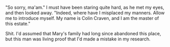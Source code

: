 "So sorry, ma'am." I must have been staring quite hard, as he met my eyes, and then looked away. "Indeed, where have I misplaced my manners. Allow me to introduce myself. My name is Colin Craven, and I am the master of this estate."

Shit. I'd assumed that Mary's family had long since abandoned this place, but this man was living proof that I'd made a mistake in my research. 